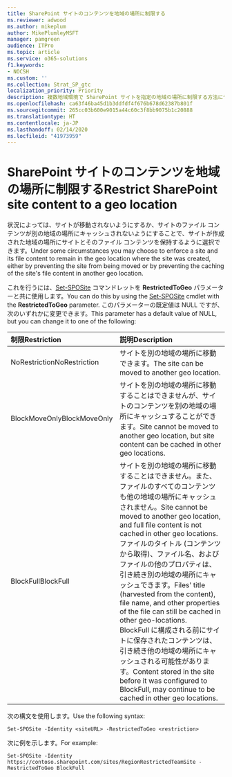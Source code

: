 ```yaml
---
title: SharePoint サイトのコンテンツを地域の場所に制限する
ms.reviewer: adwood
ms.author: mikeplum
author: MikePlumleyMSFT
manager: pamgreen
audience: ITPro
ms.topic: article
ms.service: o365-solutions
f1.keywords:
- NOCSH
ms.custom: ''
ms.collection: Strat_SP_gtc
localization_priority: Priority
description: 複数地域環境で SharePoint サイトを指定の地域の場所に制限する方法について説明します。
ms.openlocfilehash: ca63f46ba45d1b3ddfdf4f676b678d62387b801f
ms.sourcegitcommit: 265cc03b600e9015a44c60c3f8bb9075b1c20888
ms.translationtype: HT
ms.contentlocale: ja-JP
ms.lasthandoff: 02/14/2020
ms.locfileid: "41973959"
---
```

# <a name="restrict-sharepoint-site-content-to-a-geo-location"></a><span data-ttu-id="56367-103">SharePoint サイトのコンテンツを地域の場所に制限する</span><span class="sxs-lookup"><span data-stu-id="56367-103">Restrict SharePoint site content to a geo location</span></span>

<span data-ttu-id="56367-104">状況によっては、サイトが移動されないようにするか、サイトのファイル コンテンツが別の地域の場所にキャッシュされないようにすることで、サイトが作成された地域の場所にサイトとそのファイル コンテンツを保持するように選択できます。</span><span class="sxs-lookup"><span data-stu-id="56367-104">Under some circumstances you may choose to enforce a site and its file content to remain in the geo location where the site was created, either by preventing the site from being moved or by preventing the caching of the site's file content in another geo location.</span></span>

<span data-ttu-id="56367-105">これを行うには、[Set-SPOSite](https://docs.microsoft.com/powershell/module/sharepoint-online/set-sposite) コマンドレットを **RestrictedToGeo** パラメーターと共に使用します。</span><span class="sxs-lookup"><span data-stu-id="56367-105">You can do this by using the [Set-SPOSite](https://docs.microsoft.com/powershell/module/sharepoint-online/set-sposite) cmdlet with the **RestrictedToGeo** parameter.</span></span> <span data-ttu-id="56367-106">このパラメーターの既定値は NULL ですが、次のいずれかに変更できます。</span><span class="sxs-lookup"><span data-stu-id="56367-106">This parameter has a default value of NULL, but you can change it to one of the following:</span></span>

|<span data-ttu-id="56367-107">制限</span><span class="sxs-lookup"><span data-stu-id="56367-107">Restriction</span></span>|<span data-ttu-id="56367-108">説明</span><span class="sxs-lookup"><span data-stu-id="56367-108">Description</span></span>|
|:----------|:----------|
|<span data-ttu-id="56367-109">NoRestriction</span><span class="sxs-lookup"><span data-stu-id="56367-109">NoRestriction</span></span>|<span data-ttu-id="56367-110">サイトを別の地域の場所に移動できます。</span><span class="sxs-lookup"><span data-stu-id="56367-110">The site can be moved to another geo location.</span></span>|
|<span data-ttu-id="56367-111">BlockMoveOnly</span><span class="sxs-lookup"><span data-stu-id="56367-111">BlockMoveOnly</span></span>|<span data-ttu-id="56367-112">サイトを別の地域の場所に移動することはできませんが、サイトのコンテンツを別の地域の場所にキャッシュすることができます。</span><span class="sxs-lookup"><span data-stu-id="56367-112">Site cannot be moved to another geo location, but site content can be cached in other geo locations.</span></span>|
|<span data-ttu-id="56367-113">BlockFull</span><span class="sxs-lookup"><span data-stu-id="56367-113">BlockFull</span></span>|<span data-ttu-id="56367-114">サイトを別の地域の場所に移動することはできません。また、ファイルのすべてのコンテンツも他の地域の場所にキャッシュされません。</span><span class="sxs-lookup"><span data-stu-id="56367-114">Site cannot be moved to another geo location, and full file content is not cached in other geo locations.</span></span> <span data-ttu-id="56367-115">ファイルのタイトル (コンテンツから取得)、ファイル名、およびファイルの他のプロパティは、引き続き別の地域の場所にキャッシュできます。</span><span class="sxs-lookup"><span data-stu-id="56367-115">Files' title (harvested from the content), file name, and other properties of the file can still be cached in other geo-locations.</span></span><br><span data-ttu-id="56367-116">BlockFull に構成される前にサイトに保存されたコンテンツは、引き続き他の地域の場所にキャッシュされる可能性があります。</span><span class="sxs-lookup"><span data-stu-id="56367-116">Content stored in the site before it was configured to BlockFull, may continue to be cached in other geo locations.</span></span>|

<span data-ttu-id="56367-117">次の構文を使用します。</span><span class="sxs-lookup"><span data-stu-id="56367-117">Use the following syntax:</span></span>

`Set-SPOSite -Identity <siteURL> -RestrictedToGeo <restriction>`

<span data-ttu-id="56367-118">次に例を示します。</span><span class="sxs-lookup"><span data-stu-id="56367-118">For example:</span></span>

`Set-SPOSite -Identity https://contoso.sharepoint.com/sites/RegionRestrictedTeamSite -RestrictedToGeo BlockFull`
